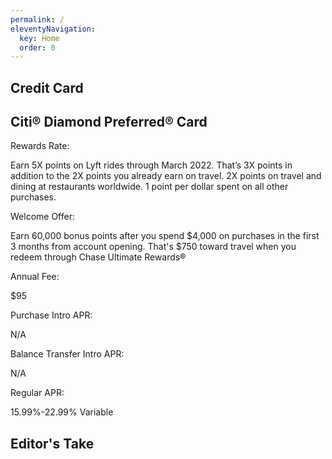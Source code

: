 ```yaml
---
permalink: /
eleventyNavigation:
  key: Home
  order: 0
---
```

<section>
  <div class="container mx-auto m-5 max-w-screen-xl border-2 border-gray-200 p-2">
    <div class="flex flex-col lg:flex-row">
      <div class="lg:w-2/5">
        <div class="h-full border-0 border-gray-200 p-5 flex items-center justify-center">
          <h1 class="text-lg font-bold text-gray-900">Credit Card</h1>
        </div>
      </div>
      <div class="lg:w-3/5">
        <div class="h-full flex-column items-center text-center lg:text-left p-3">
          <h1 class="text-2xl font-bold text-gray-900 border-b-2 border-gray-200 w-full pb-2">Citi® Diamond Preferred® Card</h1>
            <div class="flex flex-col lg:flex-row border-b-2 border-gray-200 pt-2 pb-3">
              <div class="lg:w-1/3">
                <p class="font-bold text-gray-900 py-2 lg:py-0">Rewards Rate:</p>
              </div>
              <div class="lg:w-2/3">
                <p class="text-gray-800">Earn 5X points on Lyft rides through March 2022. That’s 3X points in addition to the 2X points you already earn on travel. 2X points on travel and dining at restaurants worldwide. 1 point per dollar spent on all other purchases.</p>
              </div>
            </div>
            <div class="flex flex-col lg:flex-row border-b-2 border-gray-200 pt-2 pb-3">
              <div class="lg:w-1/3">
                <p class="font-bold text-gray-900 py-2 lg:py-0">Welcome Offer:</p>
              </div>
              <div class="lg:w-2/3">
                <p class="text-gray-800">Earn 60,000 bonus points after you spend $4,000 on purchases in the first 3 months from account opening. That's $750 toward travel when you redeem through Chase Ultimate Rewards®</p>
              </div>
            </div>
            <div class="flex flex-col lg:flex-row border-b-2 border-gray-200 pt-2 pb-3">
              <div class="lg:w-1/3">
                <p class="font-bold text-gray-900 py-2 lg:py-0">Annual Fee:</p>
              </div>
              <div class="lg:w-2/3">
                <p class="text-gray-800">$95</p>
              </div>
            </div>
            <div class="flex flex-col lg:flex-row border-b-2 border-gray-200 pt-2 pb-3">
              <div class="lg:w-1/3">
                <p class="font-bold text-gray-900 py-2 lg:py-0">Purchase Intro APR:</p>
              </div>
              <div class="lg:w-2/3">
                <p class="text-gray-800">N/A</p>
              </div>
            </div>
            <div class="flex flex-col lg:flex-row border-b-2 border-gray-200 pt-2 pb-3">
              <div class="lg:w-1/3">
                <p class="font-bold text-gray-900 py-2 lg:py-0">Balance Transfer Intro APR:</p>
              </div>
              <div class="lg:w-2/3">
                <p class="text-gray-800">N/A</p>
              </div>
            </div>
            <div class="flex flex-col lg:flex-row border-b-2 border-gray-200 pt-2 pb-3">
              <div class="lg:w-1/3">
                <p class="font-bold text-gray-900 py-2 lg:py-0">Regular APR:</p>
              </div>
              <div class="lg:w-2/3">
                <p class="text-gray-800">15.99%-22.99% Variable</p>
              </div>
            </div>
        </div>
      </div>
    </div>
    <div class="flex flex-col lg:flex-row">
        <div class="h-full border-0 border-gray-200 p-5 flex items-center justify-center">
          <h1 class="text-base font-bold text-gray-900">Editor's Take</h1>
        </div>
    </div>
  </div>
</section>
